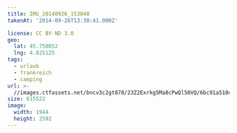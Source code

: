 ```yaml
---
title: IMG_20140926_153040
takenAt: '2014-09-26T13:30:41.000Z'

license: CC BY-ND 3.0
geo:
  lat: 45.750052
  lng: 4.825125
tags:
  - urlaub
  - frankreich
  - camping
url: >-
  //images.ctfassets.net/bncv3c2gt878/23Z2Exrkg5Ma8cPwQl50VQ/6bc91a510c2da4b541c1664837b9e325/img_20140926_153040_27696441114_o
size: 615522
image:
  width: 1944
  height: 2592
---
```

